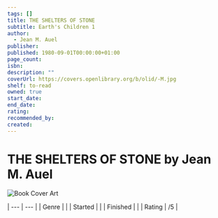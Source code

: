 ```yaml
---
tags: []
title: THE SHELTERS OF STONE
subtitle: Earth's Children 1
author:
  - Jean M. Auel
publisher: 
published: 1980-09-01T00:00:00+01:00
page_count: 
isbn: 
description: ""
coverUrl: https://covers.openlibrary.org/b/olid/-M.jpg
shelf: to-read
owned: true
start_date: 
end_date: 
rating: 
recommended_by: 
created: 
---
```


# THE SHELTERS OF STONE by Jean M. Auel

![Book Cover Art](https://covers.openlibrary.org/b/olid/-M.jpg)


| --- | --- |
| Genre |  |
| Started |  |
| Finished |  |
| Rating | /5 |

